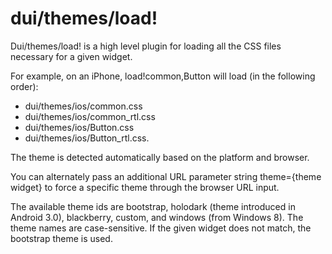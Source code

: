 # dui/themes/load!

Dui/themes/load! is a high level plugin for loading all the CSS files necessary for a given widget.

For example, on an iPhone, load!common,Button will load (in the following order):

- dui/themes/ios/common.css
- dui/themes/ios/common_rtl.css
- dui/themes/ios/Button.css
- dui/themes/ios/Button_rtl.css.

The theme is detected automatically based on the platform and browser.

You can alternately pass an additional URL parameter string
theme={theme widget} to force a specific theme through the browser
URL input.

The available theme ids are bootstrap, holodark (theme introduced in Android 3.0),
blackberry, custom, and windows (from Windows 8). The theme names are case-sensitive. If the given
widget does not match, the bootstrap theme is used.
